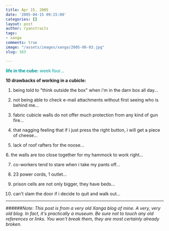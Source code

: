 ```yaml
---
title: Apr 15, 2005
date: '2005-04-15 09:15:00'
categories: []
layout: post
author: ryanstraits
tags:
- xanga
comments: true
image: "/assets/images/xanga/2005-06-03.jpg"
slug: 163

---
```

<span style="color:#009999"><strong>life in the cube:</strong> week four...</span>

<!-- break -->

<strong>10 drawbacks of working in a cubicle:</strong>

1. being told to "think outside the box" when i'm in the darn box all day...

2. not being able to check e-mail attachments without first seeing who is behind me...

3. fabric cubicle walls do not offer much protection from any kind of gun fire...

4. that nagging feeling that if i just press the right button, i will get a piece of cheese...

5. lack of roof rafters for the noose...

6. the walls are too close together for my hammock to work right...

7. co-workers tend to stare when i take my pants off...

8. 23 power cords, 1 outlet...

9. prison cells are not only bigger, they have beds...

10. can't slam the door if i decide to quit and walk out...

---

######*Note: This post is from a very old Xanga blog of mine. A very, very old blog. In fact, it's practically a museum. Be sure not to touch any old references or links. You won't break them, they are most certainly already broken.*